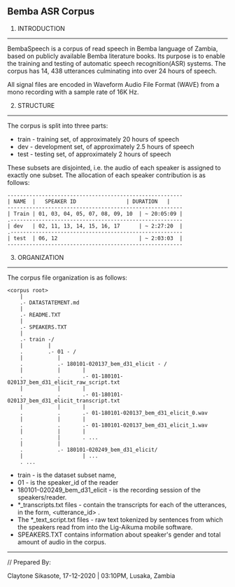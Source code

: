 ## Bemba ASR Corpus

1. INTRODUCTION

----------------------

BembaSpeech is a corpus of read speech in Bemba language of Zambia, based on publicly available Bemba literature books. Its purpose is to enable the training and testing of automatic speech recognition(ASR) systems. The corpus has 14, 438 utterances culminating into over 24 hours of speech.

All signal files are encoded in Waveform Audio File Format (WAVE) from a mono recording with a sample rate of 16K Hz.

2. STRUCTURE

-------------

The corpus is split into three parts:

* train - training set, of approximately 20 hours of speech 
* dev   - development set, of approximately 2.5 hours of speech
* test  - testing set, of approximately 2 hours of speech

These subsets are disjointed, i.e. the audio of each speaker is assigned to exactly one subset. The allocation of each speaker contribution is as follows:

    --------------------------------------------------------
    | NAME  | 	SPEAKER ID                | DURATION   |
    --------------------------------------------------------
    | Train | 01, 03, 04, 05, 07, 08, 09, 10  | ~ 20:05:09 |
    .-------------------------------------------------------
    | dev   | 02, 11, 13, 14, 15, 16, 17      | ~ 2:27:20  | 
    .-------------------------------------------------------
    | test	| 06, 12                          | ~ 2:03:03  |
    --------------------------------------------------------
    

3. ORGANIZATION

----------------
The corpus file organization is as follows:

    <corpus root>
        |
        .- DATASTATEMENT.md
        |
        .- README.TXT
        |
        .- SPEAKERS.TXT
        |
        .- train -/
        |        |
        .        .- 01 - /
        |           |
        .           .- 180101-020137_bem_d31_elicit - /
        |           |	    |
        .           .	    .- 01-180101-020137_bem_d31_elicit_raw_script.txt
        |           |	    |
        .           .	    .- 01-180101-020137_bem_d31_elicit_transcript.txt
        |           |	    |    
        .           .	    .- 01-180101-020137_bem_d31_elicit_0.wav
        |           |	    |
        .           .	    .- 01-180101-020137_bem_d31_elicit_1.wav
        |           |	    |
        .           |	    . ...
        |           |
        .           .- 180101-020249_bem_d31_elicit/
        |           	    | ...
        . ...
               	    
* train - is the dataset subset name, 
* 01    - is the speaker_id of the reader
* 180101-020249_bem_d31_elicit  - is the recording session of the speakers/reader. 
* *_transcripts.txt files - contain the transcripts for each of the utterances, in the form, <utterance_id> <transcription>. 
* The *_text_script.txt files   -  raw text tokenized by sentences from which the speakers read from into the Lig-Aikuma mobile software.
* SPEAKERS.TXT contains information about speaker's gender and total amount of audio in the corpus.


-----------------
// Prepared By:

Claytone Sikasote, 
17-12-2020 | 03:10PM, 
Lusaka, Zambia

